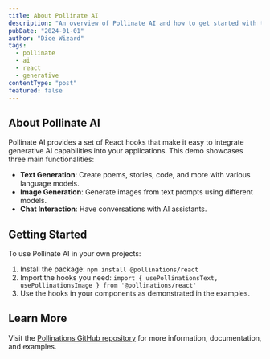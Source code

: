 ```yaml
---
title: About Pollinate AI
description: "An overview of Pollinate AI and how to get started with their generative React hooks"
pubDate: "2024-01-01"
author: "Dice Wizard"
tags:
  - pollinate
  - ai
  - react
  - generative
contentType: "post"
featured: false
---
```

## About Pollinate AI
Pollinate AI provides a set of React hooks that make it easy to integrate generative AI capabilities into your applications. This demo showcases three main functionalities:

- **Text Generation**: Create poems, stories, code, and more with various language models.
- **Image Generation**: Generate images from text prompts using different models.
- **Chat Interaction**: Have conversations with AI assistants.

## Getting Started
To use Pollinate AI in your own projects:

1.  Install the package: `npm install @pollinations/react`
2.  Import the hooks you need: `import { usePollinationsText, usePollinationsImage } from '@pollinations/react'`
3.  Use the hooks in your components as demonstrated in the examples.

## Learn More
Visit the [Pollinations GitHub repository](https://github.com/pollinations/pollinations) for more information, documentation, and examples.